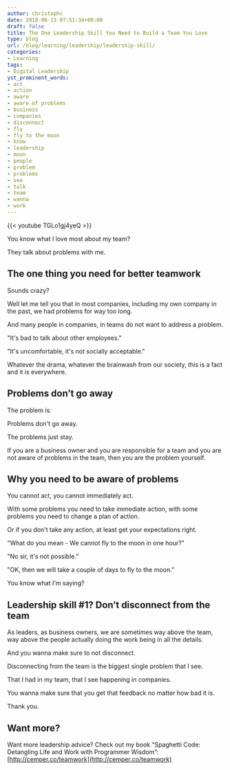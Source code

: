 ```yaml
---
author: christophc
date: 2018-06-13 07:51:34+00:00
draft: false
title: The One Leadership Skill You Need to Build a Team You Love
type: blog
url: /blog/learning/leadership/leadership-skill/
categories:
- Learning
tags:
- Digital Leadership
yst_prominent_words:
- act
- action
- aware
- aware of problems
- business
- companies
- disconnect
- fly
- fly to the moon
- know
- leadership
- moon
- people
- problem
- problems
- see
- talk
- team
- wanna
- work
---
```


{{< youtube TGLo1gj4yeQ >}}

You know what I love most about my team?

They talk about problems with me.


## The one thing you need for better teamwork


Sounds crazy?

Well let me tell you that in most companies, including my own company in the past, we had problems for way too long.

And many people in companies, in teams do not want to address a problem.

"It's bad to talk about other employees."

"It's uncomfortable, it's not socially acceptable."

Whatever the drama, whatever the brainwash from our society, this is a fact and it is everywhere.


## Problems don’t go away


The problem is:

Problems don't go away.

The problems just stay.

If you are a business owner and you are responsible for a team and you are not aware of problems in the team, then you are the problem yourself.


## Why you need to be aware of problems


You cannot act, you cannot immediately act.

With some problems you need to take immediate action, with some problems you need to change a plan of action.

Or if you don't take any action, at least get your expectations right.

"What do you mean - We cannot fly to the moon in one hour?"

"No sir, it's not possible.”

"OK, then we will take a couple of days to fly to the moon.”

You know what I'm saying?


## Leadership skill #1? Don’t disconnect from the team


As leaders, as business owners, we are sometimes way above the team, way above the people actually doing the work being in all the details.

And you wanna make sure to not disconnect.

Disconnecting from the team is the biggest single problem that I see.

That I had in my team, that I see happening in companies.

You wanna make sure that you get that feedback no matter how bad it is.

Thank you.


## Want more?


Want more leadership advice? Check out my book “Spaghetti Code: Detangling Life and Work with Programmer Wisdom”: [http://cemper.co/teamwork](http://cemper.co/teamwork)
